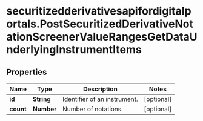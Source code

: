 # securitizedderivativesapifordigitalportals.PostSecuritizedDerivativeNotationScreenerValueRangesGetDataUnderlyingInstrumentItems

## Properties

Name | Type | Description | Notes
------------ | ------------- | ------------- | -------------
**id** | **String** | Identifier of an instrument. | [optional] 
**count** | **Number** | Number of notations. | [optional] 


